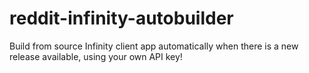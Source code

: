 # reddit-infinity-autobuilder

Build from source Infinity client app automatically when there is a new release available, using your own API key!
